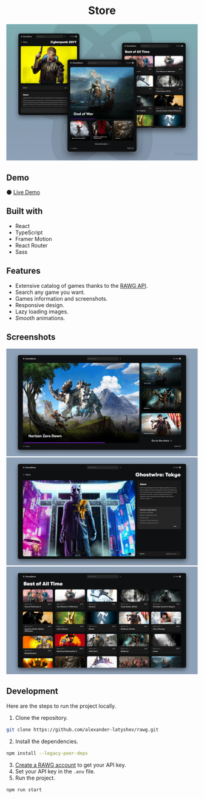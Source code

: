 <h1 align="center">Store</h1>

![](/assets/presentation.png)

## Demo

🌑 [Live Demo](https://rawg-ten.vercel.app/)

## Built with

- React
- TypeScript
- Framer Motion
- React Router
- Sass

## Features

- Extensive catalog of games thanks to the [RAWG API](https://rawg.io/apidocs).
- Search any game you want.
- Games information and screenshots.
- Responsive design.
- Lazy loading images.
- _Smooth_ animations.

## Screenshots

![](/assets/screenshot-0.png)
![](/assets/screenshot-1.png)
![](/assets/screenshot-2.png)

## Development

Here are the steps to run the project locally.

1. Clone the repository.

```sh
git clone https://github.com/alexander-latyshev/rawg.git
```

2. Install the dependencies.

```sh
npm install --legacy-peer-deps
```

3. [Create a RAWG account](https://rawg.io/apidocs) to get your API key.
4. Set your API key in the `.env` file.
5. Run the project.

```sh
npm run start
```
